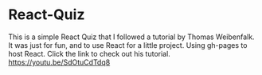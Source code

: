 # React-Quiz
This is a simple React Quiz that I followed a tutorial by Thomas Weibenfalk. It was just for fun, and to use React for a little project. Using gh-pages to host React. Click the link to check out his tutorial. https://youtu.be/SdOtuCdTdq8
